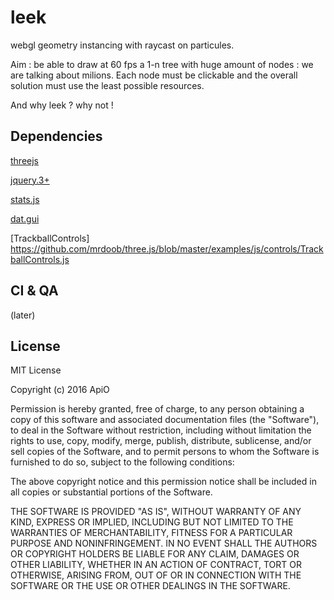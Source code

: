# leek
webgl geometry instancing with raycast on particules.

Aim : be able to draw at 60 fps a 1-n tree with huge amount of nodes : we are talking about milions. Each node must be clickable and the overall solution must use the least possible resources.

And why leek ? why not !

## Dependencies
[threejs](https://threejs.org/)

[jquery.3+](https://jquery.com/)

[stats.js](https://github.com/mrdoob/stats.js)

[dat.gui](https://workshop.chromeexperiments.com/examples/gui/#1--Basic-Usage)

[TrackballControls] https://github.com/mrdoob/three.js/blob/master/examples/js/controls/TrackballControls.js

## CI & QA
(later)

## License

MIT License

Copyright (c) 2016 ApiO

Permission is hereby granted, free of charge, to any person obtaining a copy
of this software and associated documentation files (the "Software"), to deal
in the Software without restriction, including without limitation the rights
to use, copy, modify, merge, publish, distribute, sublicense, and/or sell
copies of the Software, and to permit persons to whom the Software is
furnished to do so, subject to the following conditions:

The above copyright notice and this permission notice shall be included in all
copies or substantial portions of the Software.

THE SOFTWARE IS PROVIDED "AS IS", WITHOUT WARRANTY OF ANY KIND, EXPRESS OR
IMPLIED, INCLUDING BUT NOT LIMITED TO THE WARRANTIES OF MERCHANTABILITY,
FITNESS FOR A PARTICULAR PURPOSE AND NONINFRINGEMENT. IN NO EVENT SHALL THE
AUTHORS OR COPYRIGHT HOLDERS BE LIABLE FOR ANY CLAIM, DAMAGES OR OTHER
LIABILITY, WHETHER IN AN ACTION OF CONTRACT, TORT OR OTHERWISE, ARISING FROM,
OUT OF OR IN CONNECTION WITH THE SOFTWARE OR THE USE OR OTHER DEALINGS IN THE
SOFTWARE.

